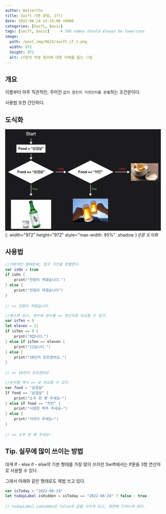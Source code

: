 ```yaml
---
author: WalterCho
title: Swift 기본 문법, If()
date: 2022-06-24 13:15:00 +0900
categories: [Swift, Basic]
tags: [swift, basic]     # TAG names should always be lowercase
image:
  path: /post_img/0624/swift_if_1.png
  width: 972
  height: 972
  alt: if문의 작동 원리에 대한 이해를 돕는 그림
---
```


## 개요
이름부터 아주 직관적인, 주어진 `값이 참인지 거짓인지를 판별`하는 조건문이다.

사용법 또한 간단하다.

## 도식화
![diagram](/post_img/20220624/swift_if_2.png){: width="972" height="972" style="max-width: 95%" .shadow }
_if문 도식화_

## 사용법
```swift
//기본적인 형태로써, 참과 거짓을 판별한다.
var isOn = true
if isOn {
    print("전원이 켜졌습니다.")
} else {
    print("전원이 꺼졌습니다")
}

// => 전원이 켜졌습니다.
```

```swift
//변수와 상수, 변수와 변수를 == 연산자로 비교할 수 있다.
var isTen = 9
let eleven = 11
if isTen == 9 {
    print("9입니다.")
} else if isTen == eleven {
    print("11입니다.")
} else {
    print("10인지 모르겠어요.")
}

// => 10인지 모르겠어요
```

```swift
//문자열 역시 == 로 비교할 수 있다.
var food = "삼겹살"
If food == "삼겹살" {
    print("소주 한 병 주세요~")
} else if food == "치킨" {
    print("시원한 맥주 주세요~")
} else {
    print("사이다 주세요~")
}

// => 소주 한 병 주세요~
```

## Tip. 실무에 많이 쓰이는 방법
대게 If - else if - else의 기본 형태를 가장 많이 쓰지만 Swift에서는 If문을 3항 연산자로 사용할 수 있다.

그래서 아래와 같은 형태로도 제법 쓰고 있다.

```swift
var isToday = "2022-06-24"
let todayLabel.isHidden = isToday == "2022-06-24" ? false : true

// todayLabel.isHidden은 false의 값을 가지게 되고, 화면에 드러나게 된다.
```